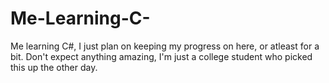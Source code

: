Me-Learning-C-
==============

Me learning C#, I just plan on keeping my progress on here, or atleast for a bit. Don't expect anything amazing, I'm just a college student who picked this up the other day.

